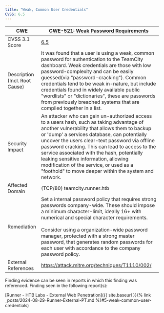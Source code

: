 ```yaml
---
title: "Weak, Common User Credentials"
CVSS: 6.5
---
```


| CWE                               | [CWE-521: Weak Password Requirements](https://cwe.mitre.org/data/definitions/521.html)                                                                                                                                                                                                                                                                                                                                                                                                  |
| --------------------------------- | --------------------------------------------------------------------------------------------------------------------------------------------------------------------------------------------------------------------------------------------------------------------------------------------------------------------------------------------------------------------------------------------------------------------------------------------------------------------------------------- |
| CVSS 3.1 Score                    | [6.5](https://nvd.nist.gov/vuln-metrics/cvss/v3-calculator?vector=AV:N/AC:L/PR:N/UI:N/S:U/C:L/I:L/A:N&version=3.1)                                                                                                                                                                                                                                                                                                                                                                      |
| Description (Incl. Root<br>Cause) | It was found that a user is using a weak, common password for authentication to the TeamCity dashboard. Weak credentials are those with low password-complexity and can be easily guessed(via "password-cracking"). Common credentials tend to be weak in-nature, but include credentials found in widely available public "wordlists" or "dictionaries", these are passwords from previously breached systems that are compiled together in a list.                                    |
| Security Impact                   | An attacker who can gain un-authorized access to a users hash, such as taking advantage of another vulnerability that allows them to backup or 'dump' a services database, can potentially uncover the users clear-text password via offline password cracking. This can lead to access to the service associated with the hash, potentially leaking sensitive information, allowing modification of the service, or used as a "foothold" to move deeper within the system and network. |
| Affected Domain                   | (TCP/80) teamcity.runner.htb                                                                                                                                                                                                                                                                                                                                                                                                                                                            |
| Remediation                       | Set a internal password policy that requires strong passwords company-wide. These should impose a minimum character-limit, ideally 16+ with numerical and special character requirements.<br><br>Consider using a organization-wide password manager, protected with a strong master password, that generates random passwords for each user with accordance to the company password policy.                                                                                            |
| External References               | https://attack.mitre.org/techniques/T1110/002/                                                                                                                                                                                                                                                                                                                                                                                                                                          |

Finding evidence can be seen in reports in which this finding was referenced. Finding seen in the following report(s):

[Runner - HTB Labs - External Web Penetration]({{ site.baseurl }}{% link _posts/2024-08-29-Runner-External-PT.md %}#5-weak-common-user-credentials)

